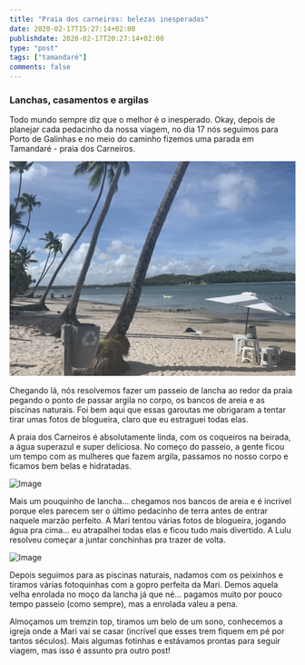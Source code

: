 ```yaml
---
title: "Praia dos carneiros: belezas inesperadas"
date: 2020-02-17T15:27:14+02:00
publishdate: 2020-02-17T20:27:14+02:00
type: "post"
tags: ["tamandaré"]
comments: false
---
```

### Lanchas, casamentos e argilas

Todo mundo sempre diz que o melhor é o inesperado. Okay, depois de planejar cada pedacinho da nossa viagem, no dia 17 nós seguimos para Porto de Galinhas e no meio do caminho fizemos uma parada em Tamandaré - praia dos Carneiros. 

![Image](image0.jpeg "icon")

Chegando lá, nós resolvemos fazer um passeio de lancha ao redor da praia pegando o ponto de passar argila no corpo, os bancos de areia e as piscinas naturais. Foi bem aqui que essas garoutas me obrigaram a tentar tirar umas fotos de blogueira, claro que eu estraguei todas elas. 

A praia dos Carneiros é absolutamente linda, com os coqueiros na beirada, a água superazul e super deliciosa. No começo do passeio, a gente ficou um tempo com as mulheres que fazem argila, passamos no nosso corpo e ficamos bem belas e hidratadas. 

![Image](image.jpeg "icon")

Mais um pouquinho de lancha... chegamos nos bancos de areia e é incrível porque eles parecem ser o último pedacinho de terra antes de entrar naquele marzão perfeito. A Mari tentou várias fotos de blogueira, jogando água pra cima... eu atrapalhei todas elas e ficou tudo mais divertido. A Lulu resolveu começar a juntar conchinhas pra trazer de volta. 

![Image](image2.png "icon")

Depois seguimos para as piscinas naturais, nadamos com os peixinhos e tiramos várias fotoquinhas com a gopro perfeita da Mari. Demos aquela velha enrolada no moço da lancha já que né... pagamos muito por pouco tempo passeio (como sempre), mas a enrolada valeu a pena. 

Almoçamos um tremzin top, tiramos um belo de um sono, conhecemos a igreja onde a Mari vai se casar (incrível que esses trem fiquem em pé por tantos séculos). Mais algumas fotinhas e estávamos prontas para seguir viagem, mas isso é assunto pra outro post!